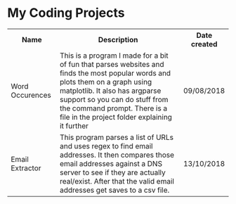 # My Coding Projects
<table>
  <tr>
    <th>Name</th>
    <th>Description</th>
    <th>Date created</th>
  </tr>
  <tr>
    <td>Word Occurences</td>
    <td>This is a program I made for a bit of fun that parses websites and finds the most popular words and plots them on a graph using matplotlib. It also has argparse support so you can do stuff from the command prompt. There is a file in the project folder explaining it further</td>
    <td>09/08/2018</td>
  </tr>
  <tr>
    <td>Email Extractor</td>
    <td>This program parses a list of URLs and uses regex to find email addresses. It then compares those email addresses against a DNS server to see if they are actually real/exist. After that the valid email addresses get saves to a csv file.</td>
    <td>13/10/2018</td>
  </tr>
